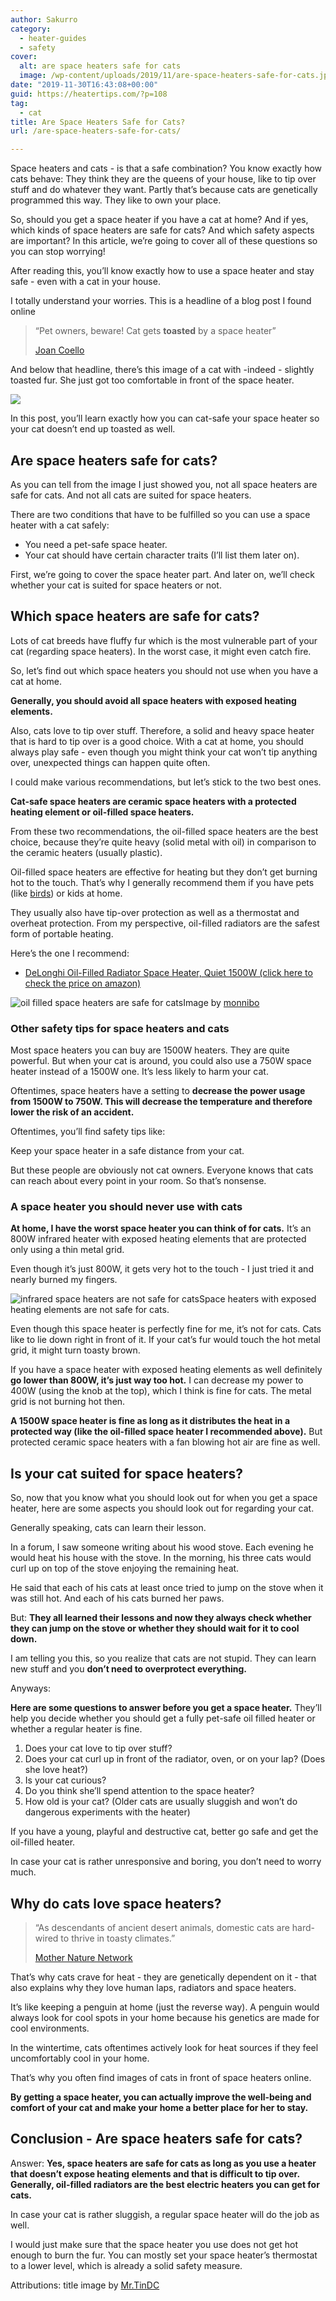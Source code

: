 ```yaml
---
author: Sakurro
category:
  - heater-guides
  - safety
cover:
  alt: are space heaters safe for cats
  image: /wp-content/uploads/2019/11/are-space-heaters-safe-for-cats.jpg
date: "2019-11-30T16:43:08+00:00"
guid: https://heatertips.com/?p=108
tag:
  - cat
title: Are Space Heaters Safe for Cats?
url: /are-space-heaters-safe-for-cats/

---
```

Space heaters and cats - is that a safe combination? You know exactly how cats behave: They think they are the queens of your house, like to tip over stuff and do whatever they want. Partly that’s because cats are genetically programmed this way. They like to own your place.

So, should you get a space heater if you have a cat at home? And if yes, which kinds of space heaters are safe for cats? And which safety aspects are important? In this article, we’re going to cover all of these questions so you can stop worrying!

After reading this, you’ll know exactly how to use a space heater and stay safe - even with a cat in your house.

I totally understand your worries. This is a headline of a blog post I found online

> “Pet owners, beware! Cat gets **toasted** by a space heater”
>
> [Joan Coello](https://soranews24.com/2014/12/05/pet-owners-beware-cat-gets-toasted-by-a-space-heater/)

And below that headline, there’s this image of a cat with -indeed - slightly toasted fur. She just got too comfortable in front of the space heater.

![](/wp-content/uploads/2019/11/cat-space-heater-burned-fur.jpg)

In this post, you’ll learn exactly how you can cat-safe your space heater so your cat doesn’t end up toasted as well.

## Are space heaters safe for cats?

As you can tell from the image I just showed you, not all space heaters are safe for cats. And not all cats are suited for space heaters.

There are two conditions that have to be fulfilled so you can use a space heater with a cat safely:

- You need a pet-safe space heater.
- Your cat should have certain character traits (I’ll list them later on).

First, we’re going to cover the space heater part. And later on, we’ll check whether your cat is suited for space heaters or not.

## Which space heaters are safe for cats?

Lots of cat breeds have fluffy fur which is the most vulnerable part of your cat (regarding space heaters). In the worst case, it might even catch fire.

So, let’s find out which space heaters you should not use when you have a cat at home.

**Generally, you should avoid all space heaters with exposed heating elements.**

Also, cats love to tip over stuff. Therefore, a solid and heavy space heater that is hard to tip over is a good choice. With a cat at home, you should always play safe - even though you might think your cat won’t tip anything over, unexpected things can happen quite often.

I could make various recommendations, but let’s stick to the two best ones.

**Cat-safe space heaters are ceramic space heaters with a protected heating element or oil-filled space heaters.**

From these two recommendations, the oil-filled space heaters are the best choice, because they’re quite heavy (solid metal with oil) in comparison to the ceramic heaters (usually plastic).

Oil-filled space heaters are effective for heating but they don’t get burning hot to the touch. That’s why I generally recommend them if you have pets (like [birds](/what-space-heaters-are-safe-for-birds/)) or kids at home.

They usually also have tip-over protection as well as a thermostat and overheat protection. From my perspective, oil-filled radiators are the safest form of portable heating.

Here’s the one I recommend:

- [DeLonghi Oil-Filled Radiator Space Heater, Quiet 1500W (click here to check the price on amazon)](https://www.amazon.com/DeLonghi-EW7707CM-ComforTemp-Portable-Oil-Filled/dp/B000TGDGLU/ref=as_li_ss_tl?keywords=oil+filled+heater&qid=1574581550&sr=8-4&linkCode=ll1&tag=heatertips-20&linkId=14e894e4a9006b3f382b39c01a1907a0&language=en_US)

![oil filled space heaters are safe for cats](/wp-content/uploads/2019/11/oil-filled-space-heaters-are-safe-for-cats.jpg)Image by [monnibo](https://flickr.com/photos/monnibo/5144528439/)

### Other safety tips for space heaters and cats

Most space heaters you can buy are 1500W heaters. They are quite powerful. But when your cat is around, you could also use a 750W space heater instead of a 1500W one. It’s less likely to harm your cat.

Oftentimes, space heaters have a setting to **decrease the power usage from 1500W to 750W. This will decrease the temperature and therefore lower the risk of an accident.**

Oftentimes, you’ll find safety tips like:

Keep your space heater in a safe distance from your cat.

But these people are obviously not cat owners. Everyone knows that cats can reach about every point in your room. So that’s nonsense.

### A space heater you should never use with cats

**At home, I have the worst space heater you can think of for cats.** It’s an 800W infrared heater with exposed heating elements that are protected only using a thin metal grid.

Even though it’s just 800W, it gets very hot to the touch - I just tried it and nearly burned my fingers.

![infrared space heaters are not safe for cats](/wp-content/uploads/2019/11/infrared-heaters-are-not-safe-for-cats.jpg)Space heaters with exposed heating elements are not safe for cats.

Even though this space heater is perfectly fine for me, it’s not for cats. Cats like to lie down right in front of it. If your cat’s fur would touch the hot metal grid, it might turn toasty brown.

If you have a space heater with exposed heating elements as well definitely **go lower than 800W, it’s just way too hot.** I can decrease my power to 400W (using the knob at the top), which I think is fine for cats. The metal grid is not burning hot then.

**A 1500W space heater is fine as long as it distributes the heat in a protected way (like the oil-filled space heater I recommended above).** But protected ceramic space heaters with a fan blowing hot air are fine as well.

## Is your cat suited for space heaters?

So, now that you know what you should look out for when you get a space heater, here are some aspects you should look out for regarding your cat.

Generally speaking, cats can learn their lesson.

In a forum, I saw someone writing about his wood stove. Each evening he would heat his house with the stove. In the morning, his three cats would curl up on top of the stove enjoying the remaining heat.

He said that each of his cats at least once tried to jump on the stove when it was still hot. And each of his cats burned her paws.

But: **They all learned their lessons and now they always check whether they can jump on the stove or whether they should wait for it to cool down.**

I am telling you this, so you realize that cats are not stupid. They can learn new stuff and you **don’t need to overprotect everything.**

Anyways:

**Here are some questions to answer before you get a space heater.** They’ll help you decide whether you should get a fully pet-safe oil filled heater or whether a regular heater is fine.

1. Does your cat love to tip over stuff?
1. Does your cat curl up in front of the radiator, oven, or on your lap? (Does she love heat?)
1. Is your cat curious?
1. Do you think she’ll spend attention to the space heater?
1. How old is your cat? (Older cats are usually sluggish and won’t do dangerous experiments with the heater)

If you have a young, playful and destructive cat, better go safe and get the oil-filled heater.

In case your cat is rather unresponsive and boring, you don’t need to worry much.  

## Why do cats love space heaters?

> “As descendants of ancient desert animals, domestic cats are hard-wired to thrive in toasty climates.”
>
> [Mother Nature Network](https://www.mnn.com/earth-matters/animals/blogs/why-do-cats-crave-warmth)

That’s why cats crave for heat - they are genetically dependent on it - that also explains why they love human laps, radiators and space heaters.

It’s like keeping a penguin at home (just the reverse way). A penguin would always look for cool spots in your home because his genetics are made for cool environments.

In the wintertime, cats oftentimes actively look for heat sources if they feel uncomfortably cool in your home.

That’s why you often find images of cats in front of space heaters online.

**By getting a space heater, you can actually improve the well-being and comfort of your cat and make your home a better place for her to stay.**  

## Conclusion - Are space heaters safe for cats?

Answer: **Yes, space heaters are safe for cats as long as you use a heater that doesn’t expose heating elements and that is difficult to tip over. Generally, oil-filled radiators are the best electric heaters you can get for cats.**

In case your cat is rather sluggish, a regular space heater will do the job as well.

I would just make sure that the space heater you use does not get hot enough to burn the fur. You can mostly set your space heater’s thermostat to a lower level, which is already a solid safety measure.

Attributions: title image by [Mr.TinDC](https://flickr.com/photos/mr_t_in_dc/3226699339/)
